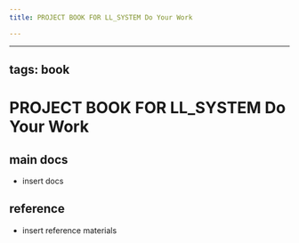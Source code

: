```yaml
---
title: PROJECT BOOK FOR LL_SYSTEM Do Your Work

---
```



---
tags: book
---

PROJECT BOOK FOR LL_SYSTEM Do Your Work
===

main docs
---

- insert docs

reference
---

- insert reference materials

